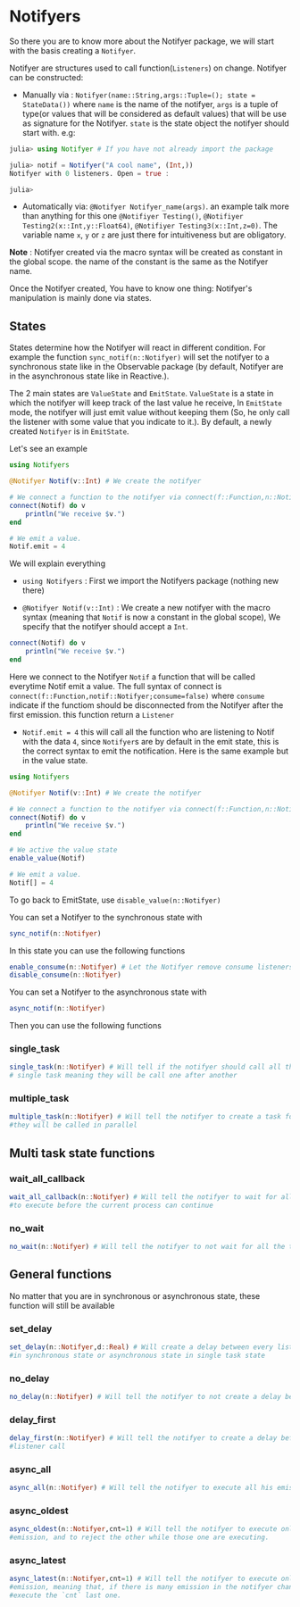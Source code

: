 # Notifyers

So there you are to know more about the Notifyer package, we will start with the basis
creating a `Notifyer`.

Notifyer are structures used to call function(`Listeners`) on change.
Notifyer can be constructed:

   * Manually via : 
   `Notifyer(name::String,args::Tuple=(); state = StateData())` where `name` is the name of the notifyer, `args` is a tuple of type(or values that will be considered as default values) that will be use as signature for the Notifyer. `state` is the state object the notifyer should start with.
   e.g:

```julia
julia> using Notifyer # If you have not already import the package

julia> notif = Notifyer("A cool name", (Int,))
Notifyer with 0 listeners. Open = true :

julia>
```

   * Automatically via:
   `@Notifyer Notifyer_name(args)`. an example talk more than anything for this one
   `@Notifiyer Testing()`, `@Notifiyer Testing2(x::Int,y::Float64)`, 
   `@Notifiyer Testing3(x::Int,z=0)`. The variable name `x`, `y` or `z` are just there for intuitiveness but are obligatory.

   **Note** :
   		Notifyer created via the macro syntax will be created as constant in the global scope. the name of the constant is the same as the Notifyer name.

Once the Notifyer created, You have to know one thing: Notifyer's manipulation is mainly done via states.

## States

States determine how the Notifyer will react in different condition.
For example the function `sync_notif(n::Notifyer)` will set the notifyer to a synchronous state like in the Observable package (by default, Notifyer are in the asynchronous state like in Reactive.). 

The 2 main states are `ValueState` and `EmitState`. `ValueState` is a state in which the notifyer will keep track of the last value he receive, In `EmitState` mode, the notifyer will just emit value without keeping them (So, he only call the listener with some value that you indicate to it.). By default, a newly created `Notifyer` is in `EmitState`.

Let's see an example

```julia
using Notifyers

@Notifyer Notif(v::Int) # We create the notifyer

# We connect a function to the notifyer via connect(f::Function,n::Notifyer)
connect(Notif) do v
	println("We receive $v.")
end

# We emit a value.
Notif.emit = 4
```

We will explain everything
   * `using Notifyers` : First we import the Notifyers package (nothing new there)

   * `@Notifyer Notif(v::Int)` : We create a new notifyer with the macro syntax (meaning that `Notif` is now a constant in the global scope), We specify that the notifyer should accept a `Int`.

```julia
connect(Notif) do v
	println("We receive $v.")
end
```

Here we connect to the Notifyer `Notif` a function that will be called everytime Notif emit a value.
	The full syntax of connect is `connect(f::Function,notif::Notifyer;consume=false)`
	where `consume` indicate if the functiom should be disconnected from the Notifyer after the first emission. this function return a `Listener`

   * `Notif.emit = 4` this will call all the function who are listening to Notif with the data `4`, since `Notifyer`s are by default in the emit state, this is the correct syntax to emit the notification. Here is the same example but in the value state.

```julia
using Notifyers

@Notifyer Notif(v::Int) # We create the notifyer

# We connect a function to the notifyer via connect(f::Function,n::Notifyer)
connect(Notif) do v
	println("We receive $v.")
end

# We active the value state
enable_value(Notif)

# We emit a value.
Notif[] = 4
```

To go back to EmitState, use `disable_value(n::Notifyer)`

You can set a Notifyer to the synchronous state with
```julia
sync_notif(n::Notifyer)
```
In this state you can use the following functions
```julia
enable_consume(n::Notifyer) # Let the Notifyer remove consume listeners
disable_consume(n::Notifyer)
```

You can set a Notifyer to the asynchronous state with
```julia
async_notif(n::Notifyer)
```
Then you can use the following functions

### single_task
```julia
single_task(n::Notifyer) # Will tell if the notifyer should call all the listeners in a
# single task meaning they will be call one after another
```

### multiple_task
```julia
multiple_task(n::Notifyer) # Will tell the notifyer to create a task for every listener so
#they will be called in parallel
```

## Multi task state functions

### wait_all_callback
```julia
wait_all_callback(n::Notifyer) # Will tell the notifyer to wait for all the listener's task
#to execute before the current process can continue

```

### no_wait
```julia
no_wait(n::Notifyer) # Will tell the notifyer to not wait for all the task to finish.
```

## General functions

No matter that you are in synchronous or asynchronous state, these function will still be available

### set_delay
```julia
set_delay(n::Notifyer,d::Real) # Will create a delay between every listener call, only work
#in synchronous state or asynchronous state in single task state
```

### no_delay
```julia
no_delay(n::Notifyer) # Will tell the notifyer to not create a delay between listener calls.
```

### delay_first
```julia
delay_first(n::Notifyer) # Will tell the notifyer to create a delay beforer the first
#listener call
```

### async_all
```julia
async_all(n::Notifyer) # Will tell the notifyer to execute all his emission.
```

### async_oldest
```julia
async_oldest(n::Notifyer,cnt=1) # Will tell the notifyer to execute only `cnt` first
#emission, and to reject the other while those one are executing.
```

### async_latest
```julia
async_latest(n::Notifyer,cnt=1) # Will tell the notifyer to execute only `cnt` last
#emission, meaning that, if there is many emission in the notifyer channel, it will only
#execute the `cnt` last one.
```

